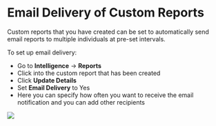 # Email Delivery of Custom Reports

Custom reports that you have created can be set to automatically send email reports to multiple individuals at pre-set intervals. 

To set up email delivery:

* Go to **Intelligence** -&gt; **Reports**
* Click into the custom report that has been created
* Click **Update Details**
* Set **Email Delivery** to Yes
* Here you can specify how often you want to receive the email notification and you can add other recipients 

![](../../.gitbook/assets/email-delivery-of-custom-reports.gif)

